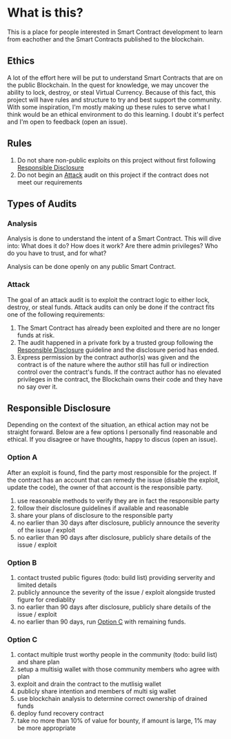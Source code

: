 # What is this?

This is a place for people interested in Smart Contract development to learn from eachother and the Smart Contracts published to the blockchain.

## Ethics

A lot of the effort here will be put to understand Smart Contracts that are on the public Blockchain. In the quest for knowledge, we may uncover the ability to lock, destroy, or steal Virtual Currency. Because of this fact, this project will have rules and structure to try and best support the community. With some inspiration, I'm mostly making up these rules to serve what I think would be an ethical environment to do this learning. I doubt it's perfect and I'm open to feedback (open an issue).

## Rules

1. Do not share non-public exploits on this project without first following [Responsible Disclosure](#responsible-disclosure)
2. Do not begin an [Attack](#Attack) audit on this project if the contract does not meet our requirements

## Types of Audits

### Analysis

Analysis is done to understand the intent of a Smart Contract. This will dive into: What does it do? How does it work? Are there admin privileges? Who do you have to trust, and for what?

Analysis can be done openly on any public Smart Contract.

### Attack

The goal of an attack audit is to exploit the contract logic to either lock, destroy, or steal funds. Attack audits can only be done if the contract fits one of the following requirements:

1. The Smart Contract has already been exploited and there are no longer funds at risk.
2. The audit happened in a private fork by a trusted group following the [Responsible Disclosure](#responsible-disclosure) guideline and the disclosure period has ended.
3. Express permission by the contract author(s) was given and the contract is of the nature where the author still has full or indirection control over the contract's funds. If the contract author has no elevated privileges in the contract, the Blockchain owns their code and they have no say over it.

## Responsible Disclosure

Depending on the context of the situation, an ethical action may not be straight forward. Below are a few options I personally find reasonable and ethical. If you disagree or have thoughts, happy to discus (open an issue).

### Option A

After an exploit is found, find the party most responsible for the project. If the contract has an account that can remedy the issue (disable the exploit, update the code), the owner of that account is the responsible party.

1. use reasonable methods to verify they are in fact the responsible party
2. follow their disclosure guidelines if available and reasonable
3. share your plans of disclosure to the responsible party
4. no earlier than 30 days after disclosure, publicly announce the severity of the issue / exploit
5. no earlier than 90 days after disclosure, publicly share details of the issue / exploit

### Option B

1. contact trusted public figures (todo: build list) providing serverity and limited details
2. publicly announce the severity of the issue / exploit alongside trusted figure for crediablity
3. no earlier than 90 days after disclosure, publicly share details of the issue / exploit
4. no earlier than 90 days, run [Option C](#option-c) with remaining funds.

### Option C

1. contact multiple trust worthy people in the community (todo: build list) and share plan
2. setup a multisig wallet with those community members who agree with plan
3. exploit and drain the contract to the mutlisig wallet
4. publicly share intention and members of multi sig wallet
5. use blockchain analysis to determine correct ownership of drained funds
6. deploy fund recovery contract
7. take no more than 10% of value for bounty, if amount is large, 1% may be more appropriate
